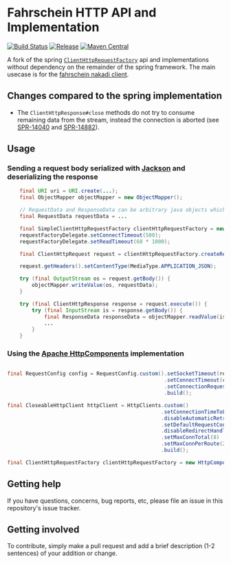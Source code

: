 # Fahrschein HTTP API and Implementation

[![Build Status](https://travis-ci.org/zalando-incubator/fahrschein-http.svg?branch=master)](https://travis-ci.org/zalando-incubator/fahrschein-http)
[![Release](https://img.shields.io/github/release/zalando-incubator/fahrschein-http.svg)](https://github.com/zalando-incubator/fahrschein-http/releases)
[![Maven Central](https://img.shields.io/maven-central/v/org.zalando/fahrschein-http.svg)](https://maven-badges.herokuapp.com/maven-central/org.zalando/fahrschein-http)

A fork of the spring [`ClientHttpRequestFactory`](http://docs.spring.io/spring/docs/current/javadoc-api/org/springframework/http/client/ClientHttpRequestFactory.html)
api and implementations without dependency on the remainder of the spring framework.
The main usecase is for the [fahrschein nakadi client](https://github.com/zalando-incubator/fahrschein).

## Changes compared to the spring implementation

 - The `ClientHttpResponse#close` methods do not try to consume remaining data from the stream, instead the connection is aborted
   (see [SPR-14040](https://jira.spring.io/browse/SPR-14040) and [SPR-14882](https://jira.spring.io/browse/SPR-14882)).

## Usage

### Sending a request body serialized with [Jackson](https://github.com/FasterXML/jackson) and deserializing the response

```java
    final URI uri = URI.create(...);
    final ObjectMapper objectMapper = new ObjectMapper();

    // RequestData and ResponseData can be arbitrary java objects which can be serialized and deserialized by jackson
    final RequestData requestData = ...

    final SimpleClientHttpRequestFactory clientHttpRequestFactory = new SimpleClientHttpRequestFactory();
    requestFactoryDelegate.setConnectTimeout(500);
    requestFactoryDelegate.setReadTimeout(60 * 1000);

    final ClientHttpRequest request = clientHttpRequestFactory.createRequest(uri, HttpMethod.POST);

    request.getHeaders().setContentType(MediaType.APPLICATION_JSON);

    try (final OutputStream os = request.getBody()) {
        objectMapper.writeValue(os, requestData);
    }

    try (final ClientHttpResponse response = request.execute()) {
        try (final InputStream is = response.getBody()) {
            final ResponseData responseData = objectMapper.readValue(is, ResponseData.class);
            ...
        }
    }
```

### Using the [Apache HttpComponents](https://hc.apache.org/) implementation

```java

final RequestConfig config = RequestConfig.custom().setSocketTimeout(readTimeout)
                                                   .setConnectTimeout(connectTimeout)
                                                   .setConnectionRequestTimeout(requestTimeout)
                                                   .build();

final CloseableHttpClient httpClient = HttpClients.custom()
                                                  .setConnectionTimeToLive(readTimeout, TimeUnit.MILLISECONDS)
                                                  .disableAutomaticRetries()
                                                  .setDefaultRequestConfig(config)
                                                  .disableRedirectHandling()
                                                  .setMaxConnTotal(8)
                                                  .setMaxConnPerRoute(2)
                                                  .build();

final ClientHttpRequestFactory clientHttpRequestFactory = new HttpComponentsClientHttpRequestFactory(httpClient);
```

## Getting help

If you have questions, concerns, bug reports, etc, please file an issue in this repository's issue tracker.

## Getting involved

To contribute, simply make a pull request and add a brief description (1-2 sentences) of your addition or change.
